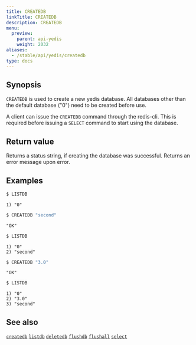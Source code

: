 ```yaml
---
title: CREATEDB
linkTitle: CREATEDB
description: CREATEDB
menu:
  preview:
    parent: api-yedis
    weight: 2032
aliases:
  - /stable/api/yedis/createdb
type: docs
---
```


## Synopsis

`CREATEDB` is used to create a new yedis database. All databases other than the default database ("0") need to be created before use.

A client can issue the `CREATEDB` command through the redis-cli.
This is required before issuing a `SELECT` command to start using the database.

## Return value

Returns a status string, if creating the database was successful. Returns an error message upon error.

## Examples

```sh
$ LISTDB
```

```
1) "0"
```

```sh
$ CREATEDB "second"
```

```
"OK"
```

```sh
$ LISTDB
```

```
1) "0"
2) "second"
```

```sh
$ CREATEDB "3.0"
```

```
"OK"
```

```sh
$ LISTDB
```

```
1) "0"
2) "3.0"
3) "second"
```

## See also

[`createdb`](../createdb/)
[`listdb`](../listdb/)
[`deletedb`](../deletedb/)
[`flushdb`](../flushdb/)
[`flushall`](../flushall/)
[`select`](../select/)
